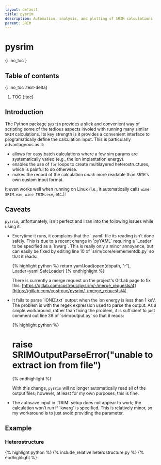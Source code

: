 ```yaml
---
layout: default
title: pysrim
description: Automation, analysis, and plotting of SRIM calculations
parent: SRIM
---
```


# pysrim
{: .no_toc }

## Table of contents
{: .no_toc .text-delta}

1. TOC
{:toc}

## Introduction

The Python package `pysrim` provides a slick and convenient way of scripting
some of the tedious aspects involed with running many similar `SRIM`
calculations. Its key strength is it provides a convenient interface to 
programatically define the calculation input. This is particularly
advantageous as it:

- allows for easy batch calculations where a few sim params are systematically varied (e.g., the ion implantation energy).
- enables the use of `for` loops to create multilayered heterostructures, which is painful to do otherwise.
- makes the record of the calculation <i>much</i> more readable than `SRIM`'s own custom input format.

It even works well when running on Linux
(i.e., it automatically calls `wine SRIM.exe`, `wine TRIM.exe`, etc.)!


## Caveats

`pysrim`, unfortunately, isn't perfect and I ran into the following issues while
using it.

<ul>
<li>
Everytime it runs, it complains that the `.yaml` file its reading isn't done
safely. This is due to a recent change in `pyYAML` requiring a `Loader` to be
specified as a `kwarg`. This is really only a minor annoyance, but can easily be
fixed by editing line 10 of `srim/core/elemementdb.py` so that it reads:

{% highlight python %}
return yaml.load(open(dbpath, "r"), Loader=yaml.SafeLoader)
{% endhighlight %}

There is currently a merge request on the project's GitLab page to fix this:
[https://gitlab.com/costrouc/pysrim/-/merge_requests/4](https://gitlab.com/costrouc/pysrim/-/merge_requests/4).
</li>
<li>
It fails to parse `IONIZ.txt` output when the ion energy is less than 1 keV.
The problem is with the regex expression used to parse the output.
As a simple workaround, rather than fixing the problem, it is sufficient to just
comment out line 36 of `srim/output.py` so that it reads:

{% highlight python %}
# raise SRIMOutputParseError("unable to extract ion from file")
{% endhighlight %}

With this change, `pysrim` will no longer automatically read all of the output
files; however, at least for my own purposes, this is fine.
</li>
<li>
The autosave input in `TRIM` setup does not appear to work; the calculation
won't run if `kwarg` is specified. This is relatively minor, so my workaround is
to just avoid providing the parameter.
</ul>

## Example

### Heterostructure

{% highlight python %}
{% include_relative heterostructure.py %}
{% endhighlight %}


